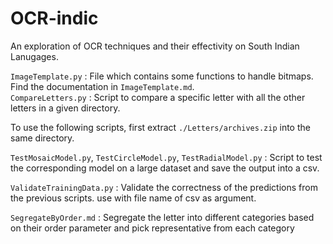 # OCR-indic
An exploration of OCR techniques and their effectivity on South Indian Lanugages.

`ImageTemplate.py` : File which contains some functions to handle bitmaps. Find the documentation in `ImageTemplate.md`.  
`CompareLetters.py` : Script to compare a specific letter with all the other letters in a given directory.

To use the following scripts, first extract `./Letters/archives.zip` into the same directory.

`TestMosaicModel.py`,
`TestCircleModel.py`,
`TestRadialModel.py` : Script to test the corresponding model on a large dataset and save the output into a csv.

`ValidateTrainingData.py` : Validate the correctness of the predictions from the previous scripts. use with file name of csv as argument.

`SegregateByOrder.md` : Segregate the letter into different categories based on their order parameter and pick representative from each category